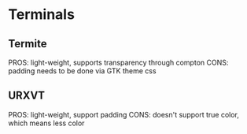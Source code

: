 # Terminals

## Termite
PROS: light-weight, supports transparency through compton
CONS: padding needs to be done via GTK theme css

## URXVT
PROS: light-weight, support padding
CONS: doesn't support true color, which means less color
